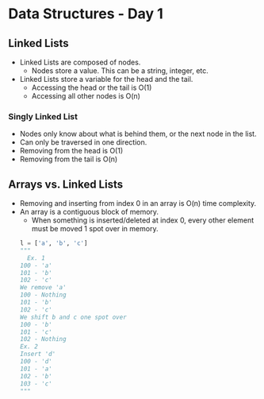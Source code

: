 # Data Structures - Day 1

## Linked Lists

- Linked Lists are composed of nodes.
  - Nodes store a value. This can be a string, integer, etc.
- Linked Lists store a variable for the head and the tail.
  - Accessing the head or the tail is O(1)
  - Accessing all other nodes is O(n)

### Singly Linked List

- Nodes only know about what is behind them, or the next node in the list.
- Can only be traversed in one direction.
- Removing from the head is O(1)
- Removing from the tail is O(n)

## Arrays vs. Linked Lists

- Removing and inserting from index 0 in an array is O(n) time complexity.
- An array is a contiguous block of memory.
  - When something is inserted/deleted at index 0, every other element must be moved 1 spot over in memory.
  ```python
  l = ['a', 'b', 'c']
  """
    Ex. 1
  100 - 'a'
  101 - 'b'
  102 - 'c'
  We remove 'a'
  100 - Nothing
  101 - 'b'
  102 - 'c'
  We shift b and c one spot over
  100 - 'b'
  101 - 'c'
  102 - Nothing
  Ex. 2
  Insert 'd'
  100 - 'd'
  101 - 'a'
  102 - 'b'
  103 - 'c'
  """
  ```
